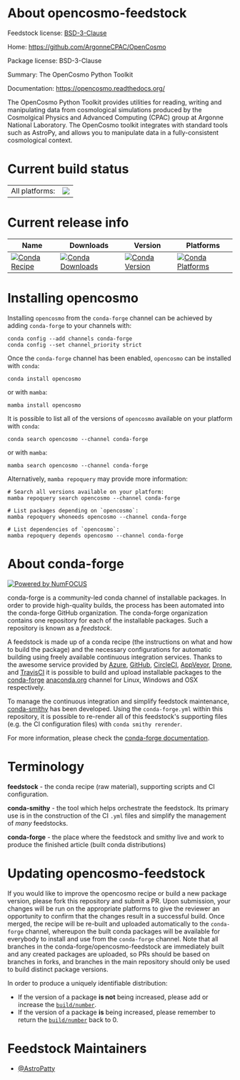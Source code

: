 About opencosmo-feedstock
=========================

Feedstock license: [BSD-3-Clause](https://github.com/conda-forge/opencosmo-feedstock/blob/main/LICENSE.txt)

Home: https://github.com/ArgonneCPAC/OpenCosmo

Package license: BSD-3-Clause

Summary: The OpenCosmo Python Toolkit

Documentation: https://opencosmo.readthedocs.org/

The OpenCosmo Python Toolkit provides utilities for reading, writing and manipulating data from cosmological simulations produced by the Cosmolgical Physics and Advanced Computing (CPAC) group at Argonne National Laboratory. The OpenCosmo toolkit integrates with standard tools such as AstroPy, and allows you to manipulate data in a fully-consistent cosmological context.


Current build status
====================


<table><tr><td>All platforms:</td>
    <td>
      <a href="https://dev.azure.com/conda-forge/feedstock-builds/_build/latest?definitionId=26082&branchName=main">
        <img src="https://dev.azure.com/conda-forge/feedstock-builds/_apis/build/status/opencosmo-feedstock?branchName=main">
      </a>
    </td>
  </tr>
</table>

Current release info
====================

| Name | Downloads | Version | Platforms |
| --- | --- | --- | --- |
| [![Conda Recipe](https://img.shields.io/badge/recipe-opencosmo-green.svg)](https://anaconda.org/conda-forge/opencosmo) | [![Conda Downloads](https://img.shields.io/conda/dn/conda-forge/opencosmo.svg)](https://anaconda.org/conda-forge/opencosmo) | [![Conda Version](https://img.shields.io/conda/vn/conda-forge/opencosmo.svg)](https://anaconda.org/conda-forge/opencosmo) | [![Conda Platforms](https://img.shields.io/conda/pn/conda-forge/opencosmo.svg)](https://anaconda.org/conda-forge/opencosmo) |

Installing opencosmo
====================

Installing `opencosmo` from the `conda-forge` channel can be achieved by adding `conda-forge` to your channels with:

```
conda config --add channels conda-forge
conda config --set channel_priority strict
```

Once the `conda-forge` channel has been enabled, `opencosmo` can be installed with `conda`:

```
conda install opencosmo
```

or with `mamba`:

```
mamba install opencosmo
```

It is possible to list all of the versions of `opencosmo` available on your platform with `conda`:

```
conda search opencosmo --channel conda-forge
```

or with `mamba`:

```
mamba search opencosmo --channel conda-forge
```

Alternatively, `mamba repoquery` may provide more information:

```
# Search all versions available on your platform:
mamba repoquery search opencosmo --channel conda-forge

# List packages depending on `opencosmo`:
mamba repoquery whoneeds opencosmo --channel conda-forge

# List dependencies of `opencosmo`:
mamba repoquery depends opencosmo --channel conda-forge
```


About conda-forge
=================

[![Powered by
NumFOCUS](https://img.shields.io/badge/powered%20by-NumFOCUS-orange.svg?style=flat&colorA=E1523D&colorB=007D8A)](https://numfocus.org)

conda-forge is a community-led conda channel of installable packages.
In order to provide high-quality builds, the process has been automated into the
conda-forge GitHub organization. The conda-forge organization contains one repository
for each of the installable packages. Such a repository is known as a *feedstock*.

A feedstock is made up of a conda recipe (the instructions on what and how to build
the package) and the necessary configurations for automatic building using freely
available continuous integration services. Thanks to the awesome service provided by
[Azure](https://azure.microsoft.com/en-us/services/devops/), [GitHub](https://github.com/),
[CircleCI](https://circleci.com/), [AppVeyor](https://www.appveyor.com/),
[Drone](https://cloud.drone.io/welcome), and [TravisCI](https://travis-ci.com/)
it is possible to build and upload installable packages to the
[conda-forge](https://anaconda.org/conda-forge) [anaconda.org](https://anaconda.org/)
channel for Linux, Windows and OSX respectively.

To manage the continuous integration and simplify feedstock maintenance,
[conda-smithy](https://github.com/conda-forge/conda-smithy) has been developed.
Using the ``conda-forge.yml`` within this repository, it is possible to re-render all of
this feedstock's supporting files (e.g. the CI configuration files) with ``conda smithy rerender``.

For more information, please check the [conda-forge documentation](https://conda-forge.org/docs/).

Terminology
===========

**feedstock** - the conda recipe (raw material), supporting scripts and CI configuration.

**conda-smithy** - the tool which helps orchestrate the feedstock.
                   Its primary use is in the construction of the CI ``.yml`` files
                   and simplify the management of *many* feedstocks.

**conda-forge** - the place where the feedstock and smithy live and work to
                  produce the finished article (built conda distributions)


Updating opencosmo-feedstock
============================

If you would like to improve the opencosmo recipe or build a new
package version, please fork this repository and submit a PR. Upon submission,
your changes will be run on the appropriate platforms to give the reviewer an
opportunity to confirm that the changes result in a successful build. Once
merged, the recipe will be re-built and uploaded automatically to the
`conda-forge` channel, whereupon the built conda packages will be available for
everybody to install and use from the `conda-forge` channel.
Note that all branches in the conda-forge/opencosmo-feedstock are
immediately built and any created packages are uploaded, so PRs should be based
on branches in forks, and branches in the main repository should only be used to
build distinct package versions.

In order to produce a uniquely identifiable distribution:
 * If the version of a package **is not** being increased, please add or increase
   the [``build/number``](https://docs.conda.io/projects/conda-build/en/latest/resources/define-metadata.html#build-number-and-string).
 * If the version of a package **is** being increased, please remember to return
   the [``build/number``](https://docs.conda.io/projects/conda-build/en/latest/resources/define-metadata.html#build-number-and-string)
   back to 0.

Feedstock Maintainers
=====================

* [@AstroPatty](https://github.com/AstroPatty/)

